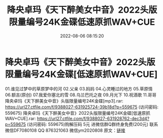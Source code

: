 ﻿---
title: 降央卓玛《天下醉美女中音》2022头版限量编号24K金碟低速原抓WAV+CUE
date: 2022-08-06 08:15:20
categories: 新碟专辑、稀有等精品
tags: 华语中文
---
# 降央卓玛《天下醉美女中音》2022头版限量编号24K金碟[低速原抓WAV+CUE]

01.谁见过梦中的草原梦中的河
02.父亲
03.妈妈
04.心灵睡过的地方
05.草原情
06.额吉(原创)
07.我爱你塞北的雪
08.乌兰巴托之夜
09.月光下
10.祝酒歌
11.哥哥
降央卓玛《天下醉美女中音》头版限量编号24K金碟[mp3].rar:
https://url27.ctfile.com/f/9388027-631925724-39b18d?p=559675
(访问密码: 559675)
降央卓玛《天下醉美女中音》2022头版限量编号24K金碟[低速原抓WAV+CUE].rar: https://url27.ctfile.com/f/9388027-631928762-dec3d4?p=559675
(访问密码: 559675)购解压码 5元
进微信群Q群终身免费(200元)
联系微信DF7080108 QQ 876321063
微信ym2020808
原文：[链接](https://blog.sina.com.cn/s/blog_1647c7e7601030yq9.html)